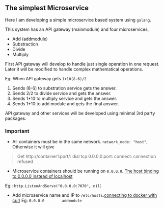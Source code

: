 ## The simplest Microservice

Here I am developing a simple microservice based system using `golang`.

This system has an API gateway (mainmodule) and four microservices,
   * Add (addmodule)
   * Substraction 
   * Divide
   * Multiply


First API gateway will develop to handle just single operation in one request. Later it will be modified to handle complex mathematical operations.

Eg:
When API gateway gets `1+10(8-6)/2`
1. Sends (8-6) to substration service gets the answer.
2. Sends 2/2 to divide service and gets the answer.
3. Sends 1*10 to multiply service and gets the answer.
4. Sends 1+10 to add module and gets the final answer.

API gateway and other services will be developed using minimal 3rd party packages.

### Important

* All containers must be in the same network. `network_mode: "host"`, Otherwise it will give 

> Get http://container1:port/: dial tcp 0.0.0.0:port: connect: connection refused

* Microservice containers should be running on `0.0.0.0`. [The host binding to 0.0.0.0 instead of localhost](https://chat.stackoverflow.com/rooms/198447/discussion-between-maartendev-and-sachith)

Eg : `http.ListenAndServe("0.0.0.0:7070", nil)`

* Add microservice name and IP to `/etc/hosts`.[connecting to docker with curl](https://stackoverflow.com/questions/41887775/connecting-to-docker-with-curl/41895590#41895590)
Eg:
`0.0.0.0        addmodule`